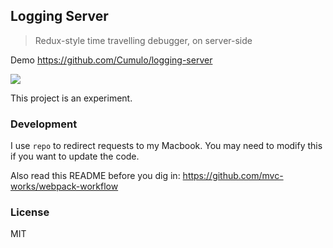 
Logging Server
----

> Redux-style time travelling debugger, on server-side

Demo https://github.com/Cumulo/logging-server

![](https://pbs.twimg.com/media/CNRV3H4U8AQLsAI.png:large)

This project is an experiment.

### Development

I use `repo` to redirect requests to my Macbook.
You may need to modify this if you want to update the code.

Also read this README before you dig in:
https://github.com/mvc-works/webpack-workflow

### License

MIT
